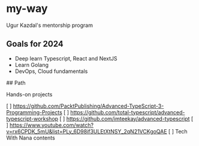 # my-way
Ugur Kazdal's mentorship program 

## Goals for 2024

- Deep learn Typescript, React and NextJS
- Learn Golang
- DevOps, Cloud fundamentals


## Path

Hands-on projects

[ ] https://github.com/PacktPublishing/Advanced-TypeScript-3-Programming-Projects
[ ] https://github.com/total-typescript/advanced-typescript-workshop
[ ] https://github.com/imteekay/advanced-typescript
[ ] https://www.youtube.com/watch?v=rx6CPDK_5mU&list=PLy_6D98if3ULEtXtNSY_2qN21VCKgoQAE
[ ] Tech With Nana contents